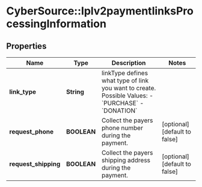 # CyberSource::Iplv2paymentlinksProcessingInformation

## Properties
Name | Type | Description | Notes
------------ | ------------- | ------------- | -------------
**link_type** | **String** | linkType defines what type of link you want to create.  Possible Values:   - &#x60;PURCHASE&#x60;   - &#x60;DONATION&#x60;  | 
**request_phone** | **BOOLEAN** | Collect the payers phone number during the payment. | [optional] [default to false]
**request_shipping** | **BOOLEAN** | Collect the payers shipping address during the payment. | [optional] [default to false]



